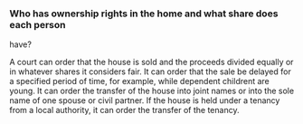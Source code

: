 ###  Who has ownership rights in the home and what share does each person
have?

A court can order that the house is sold and the proceeds divided equally or
in whatever shares it considers fair. It can order that the sale be delayed
for a specified period of time, for example, while dependent childrent are
young. It can order the transfer of the house into joint names or into the
sole name of one spouse or civil partner. If the house is held under a tenancy
from a local authority, it can order the transfer of the tenancy.
